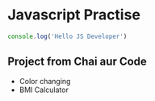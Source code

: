# Javascript Practise

```javascript
console.log('Hello JS Developer')
```
## Project from Chai aur Code
- Color changing 
- BMI Calculator
